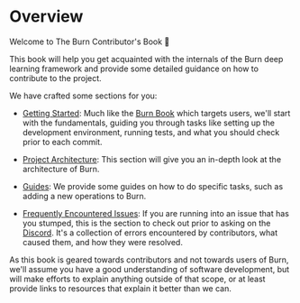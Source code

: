 # Overview

Welcome to The Burn Contributor's Book 👋

This book will help you get acquainted with the internals of the Burn deep learning framework and
provide some detailed guidance on how to contribute to the project.

We have crafted some sections for you:

- [Getting Started](./getting-started): Much like the [Burn Book](https://burn.dev/books/burn/) which
  targets users, we'll start with the fundamentals, guiding you through tasks like setting up the
  development environment, running tests, and what you should check prior to each commit.

- [Project Architecture](./project-architecture): This section will give you an in-depth look at the
  architecture of Burn.

- [Guides](./guides): We provide some guides on how to do specific tasks, such as adding a new
  operations to Burn.

- [Frequently Encountered Issues](./frequently-encountered-issues): If you are running into an issue
  that has you stumped, this is the section to check out prior to asking on the
  [Discord](https://discord.gg/uPEBbYYDB6). It's a collection of errors encountered by contributors,
  what caused them, and how they were resolved.

As this book is geared towards contributors and not towards users of Burn, we'll assume you have a
good understanding of software development, but will make efforts to explain anything outside of
that scope, or at least provide links to resources that explain it better than we can.
